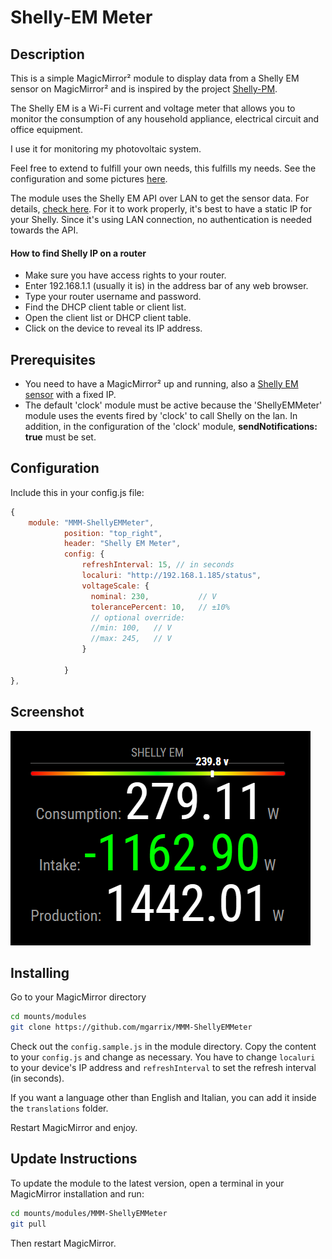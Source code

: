 # Shelly-EM Meter

## Description
This is a simple MagicMirror² module to display data from a Shelly EM sensor on MagicMirror² and is inspired by the project [Shelly-PM](https://github.com/stefanjacobs/MMM-Shelly-PM).

The Shelly EM is a Wi-Fi current and voltage meter that allows you to monitor the consumption of any household appliance, electrical circuit and office equipment. 

I use it for monitoring my photovoltaic system.

Feel free to extend to fulfill your own needs, this fulfills my needs. See the configuration and some pictures [here](#Configuration).

The module uses the Shelly EM API over LAN to get the sensor data. For details, [check here](https://shelly-api-docs.shelly.cloud/).
For it to work properly, it's best to have a static IP for your Shelly. Since it's using LAN connection, no authentication is needed towards the API.

#### How to find Shelly IP on a router

- Make sure you have access rights to your router.
- Enter 192.168.1.1 (usually it is) in the address bar of any web browser.
- Type your router username and password.
- Find the DHCP client table or client list.
- Open the client list or DHCP client table.
- Click on the device to reveal its IP address.


## Prerequisites

- You need to have a MagicMirror² up and running, also a [Shelly EM sensor](https://shelly.cloud/) with a fixed IP.
- The default 'clock' module must be active because the 'ShellyEMMeter' module uses the events fired by 'clock' to call Shelly on the lan. In addition, in the configuration of the 'clock' module, **sendNotifications: true** must be set.


## Configuration

Include this in your config.js file:

```javascript
{
    module: "MMM-ShellyEMMeter",
			position: "top_right",
			header: "Shelly EM Meter",
			config: {
				refreshInterval: 15, // in seconds
				localuri: "http://192.168.1.185/status",
				voltageScale: {
				  nominal: 230,           // V
				  tolerancePercent: 10,   // ±10%
				  // optional override:
				  //min: 100,	// V
				  //max: 245,	// V
				}

			}
},
```
## Screenshot

![shelly-EM screen](screenshot/Production_v1.1.0.png)
## Installing

Go to your MagicMirror directory

```bash
cd mounts/modules
git clone https://github.com/mgarrix/MMM-ShellyEMMeter

```

Check out the `config.sample.js` in the module directory. Copy the content to your `config.js` and change as necessary. You have to change `localuri` to your device's IP address and `refreshInterval` to set the refresh interval (in seconds).

If you want a language other than English and Italian, you can add it inside the `translations` folder.

Restart MagicMirror and enjoy.

## Update Instructions

To update the module to the latest version, open a terminal in your MagicMirror installation and run:

```bash
cd mounts/modules/MMM-ShellyEMMeter
git pull
```
Then restart MagicMirror.
